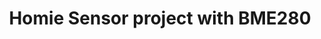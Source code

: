 ---
title: "Homie Sensor project with BME280"
type: "project"
description: 'The mqtt-bme280-homie project is a small and easy to integrate temperature, air pressure and humidity monitoring solution with an extra SSD1306 OLED display. Sensor data is send via MQTT and displayed on the small screen.'
tech_used: ["Arduino", "ESP8266", "C++", "BME280"]
link: "https://www.hackster.io/markushaack/homie-bme280-the-sensor-bad08d"
github: "https://github.com/mhaack/mqtt-bme280-homie"
image: "./sensor.jpg"
---